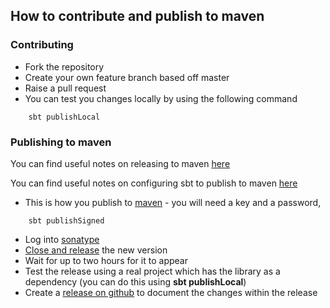 ## How to contribute and publish to maven


### Contributing
* Fork the repository
* Create your own feature branch based off master
* Raise a pull request
* You can test you changes locally by using the following command

```
    sbt publishLocal
```

### Publishing to maven

You can find useful notes on releasing to maven [here](http://central.sonatype.org/pages/ossrh-guide.html)

You can find useful notes on configuring sbt to publish to maven [here](http://www.scala-sbt.org/release/docs/Community/Using-Sonatype.html)


* This is how you publish to [maven](http://search.maven.org/#browse|948553587) - you will need a key and a password,

```
    sbt publishSigned
```

* Log into [sonatype](https://oss.sonatype.org/index.html)
* [Close and release](https://docs.sonatype.org/display/Repository/Sonatype+OSS+Maven+Repository+Usage+Guide#SonatypeOSSMavenRepositoryUsageGuide-8a.ReleaseIt) the new version
* Wait for up to two hours for it to appear
* Test the release using a real project which has the library as a dependency (you can do this using **sbt publishLocal**)
* Create a [release on github](https://github.com/guardian/fastly-api-client/releases) to document the changes within the release
